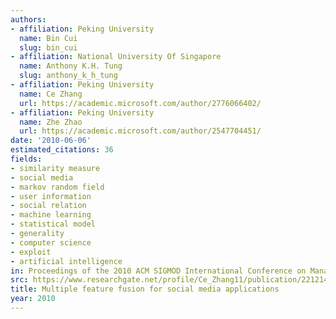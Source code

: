 ```yaml
---
authors:
- affiliation: Peking University
  name: Bin Cui
  slug: bin_cui
- affiliation: National University Of Singapore
  name: Anthony K.H. Tung
  slug: anthony_k_h_tung
- affiliation: Peking University
  name: Ce Zhang
  url: https://academic.microsoft.com/author/2776066402/
- affiliation: Peking University
  name: Zhe Zhao
  url: https://academic.microsoft.com/author/2547704451/
date: '2010-06-06'
estimated_citations: 36
fields:
- similarity measure
- social media
- markov random field
- user information
- social relation
- machine learning
- statistical model
- generality
- computer science
- exploit
- artificial intelligence
in: Proceedings of the 2010 ACM SIGMOD International Conference on Management of data
src: https://www.researchgate.net/profile/Ce_Zhang11/publication/221214670_Multiple_feature_fusion_for_social_media_applications/links/54c738860cf289f0ceccdd05.pdf?disableCoverPage=true
title: Multiple feature fusion for social media applications
year: 2010
---
```


